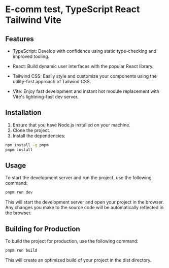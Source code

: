 # E-comm test, TypeScript React Tailwind Vite

## Features

- TypeScript: Develop with confidence using static type-checking and improved tooling.

- React: Build dynamic user interfaces with the popular React library.

- Tailwind CSS: Easily style and customize your components using the utility-first approach of Tailwind CSS.

- Vite: Enjoy fast development and instant hot module replacement with Vite's lightning-fast dev server.

## Installation

1. Ensure that you have Node.js installed on your machine.
2. Clone the project.
3. Install the dependencies:

```bash
npm install -g pnpm
pnpm install
```

## Usage

To start the development server and run the project, use the following command:

```bash
pnpm run dev
```

This will start the development server and open your project in the browser. Any changes you make to the source code will be automatically reflected in the browser.

## Building for Production

To build the project for production, use the following command:

```bash
pnpm run build
```

This will create an optimized build of your project in the dist directory.
